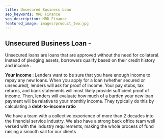 ```yaml
---
title: Unsecured Business Loan
seo_keywords: MRD Finance
seo_description: MRD Finance
featured_image: images/product_two.jpg
---
```


## Unsecured Business Loan -

Unsecured loans are loans that are approved without the need for collateral. Instead of pledging assets, borrowers qualify based on their credit history and income . 

<b> Your income : </b> Lenders want to be sure that you have enough income to repay any new loans. When you apply for a loan (whether secured or unsecured), lenders will ask for proof of income. Your pay stubs, tax returns, and bank statements will most likely provide sufficient proof of income. Then, lenders will evaluate how much of a burden your new loan payment will be relative to your monthly income. They typically do this by calculating a  <b>debt-to-income ratio 
</b>

We have a team with a collective experience of more than 2 decades into the financial service industry. We also have a strong back office team well versed with the industry requirements, making the whole process of fund raising a smooth sail for our clients